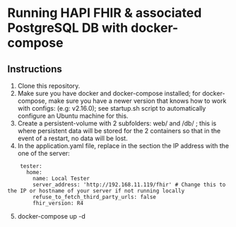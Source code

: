# Running HAPI FHIR & associated PostgreSQL DB with docker-compose

## Instructions

1. Clone this repository.
2. Make sure you have docker and docker-compose installed;  for docker-compose, make sure you have a newer version that knows how to work with configs: (e.g: v2.16.0); see startup.sh script to automatically configure an Ubuntu machine for this.
3. Create a persistent-volume with 2 subfolders: web/ and /db/ ; this is where persistent data will be stored for the 2 containers so that in the event of a restart, no data will be lost.
4. In the application.yaml file, replace in the section the IP address with the one of the server:

```
    tester:
      home:
        name: Local Tester
        server_address: 'http://192.168.11.119/fhir' # Change this to the IP or hostname of your server if not running locally
        refuse_to_fetch_third_party_urls: false
        fhir_version: R4
```

5. docker-compose up -d
